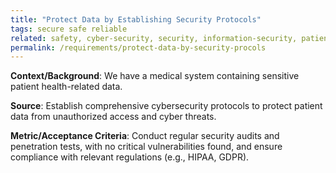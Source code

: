 ```yaml
---
title: "Protect Data by Establishing Security Protocols"
tags: secure safe reliable
related: safety, cyber-security, security, information-security, patient-safety
permalink: /requirements/protect-data-by-security-procols
---
```


<div class="quality-requirement" markdown="1">

**Context/Background**: We have a medical system containing sensitive patient health-related data.

**Source**: Establish comprehensive cybersecurity protocols to protect patient data from unauthorized access and cyber threats.

**Metric/Acceptance Criteria**: Conduct regular security audits and penetration tests, with no critical vulnerabilities found, and ensure compliance with relevant regulations (e.g., HIPAA, GDPR).

</div><br>
